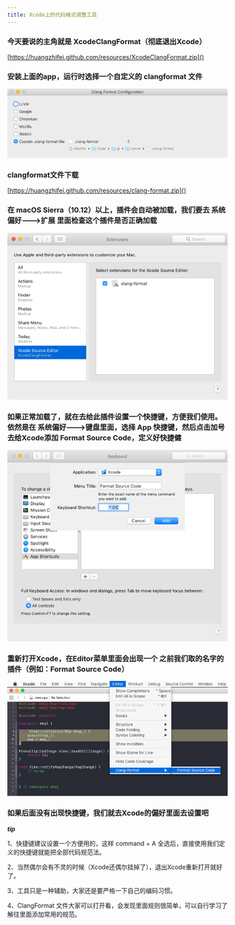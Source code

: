 ```yaml
---
title: Xcode上的代码格式调整工具
---
```


### 今天要说的主角就是 XcodeClangFormat（彻底退出Xcode）

[https://huangzhifei.github.com/resources/XcodeClangFormat.zip]()

### 安装上面的app，运行时选择一个自定义的 clangformat 文件

![](https://github.com/huangzhifei/huangzhifei.github.com/raw/master/images/xcodeClang.png)

### clangformat文件下载

[https://huangzhifei.github.com/resources/clang-format.zip]()

### 在 macOS Sierra（10.12）以上，插件会自动被加载，我们要去  系统偏好--->扩展 里面检查这个插件是否正确加载

![](https://github.com/huangzhifei/huangzhifei.github.com/raw/master/images/xcodeClangSetting.png)

### 如果正常加载了，就在去给此插件设置一个快捷键，方便我们使用。依然是在 系统偏好--->键盘里面，选择 App 快捷键，然后点击加号去给Xcode添加 Format Source Code，定义好快捷健

![](https://github.com/huangzhifei/huangzhifei.github.com/raw/master/images/xcodeClangShortcut.png)

### 重新打开Xcode，在Editor菜单里面会出现一个 之前我们取的名字的插件（例如：Format Source Code）

![](https://github.com/huangzhifei/huangzhifei.github.com/raw/master/images/xcodeClangShow.png)

### 如果后面没有出现快捷键，我们就去Xcode的偏好里面去设置吧

***tip***

1、快捷键建议设置一个方便用的，这样 command + A 全选后，直接使用我们定义的快捷键就能把全部代码规范法。  

2、当然偶尔会有不灵的时候（Xcode还偶尔挂掉了），退出Xcode重新打开就好了。

3、工具只是一种辅助，大家还是要严格一下自己的编码习惯。

4、ClangFormat 文件大家可以打开看，会发现里面规则很简单，可以自行学习了解往里面添加常用的规范。
